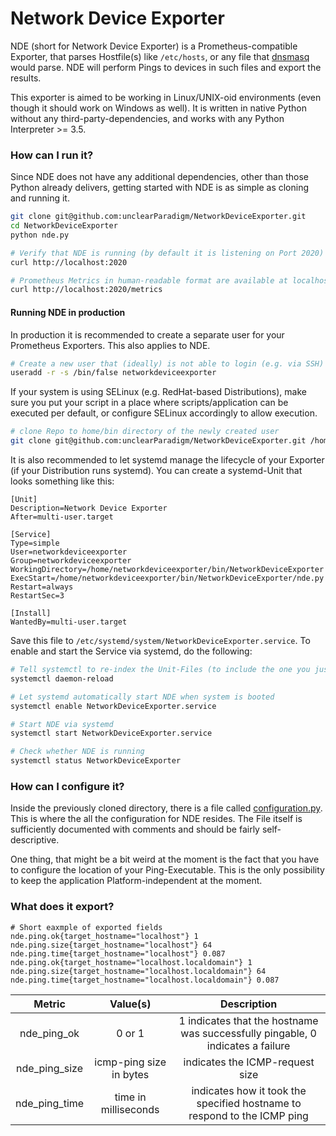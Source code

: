 # Network Device Exporter

NDE (short for Network Device Exporter) is a Prometheus-compatible Exporter, that
parses Hostfile(s) like ```/etc/hosts```, or any file that 
[dnsmasq](https://en.wikipedia.org/wiki/Dnsmasq) would parse. NDE will perform
Pings to devices in such files and export the results. 

This exporter is aimed to be working in Linux/UNIX-oid environments (even though it should work on Windows as well).
It is written in native Python without any third-party-dependencies, and works with any Python Interpreter >= 3.5.


### How can I run it?

Since NDE does not have any additional dependencies, other than those Python already delivers,
getting started with NDE is as simple as cloning and running it.

```bash
git clone git@github.com:unclearParadigm/NetworkDeviceExporter.git
cd NetworkDeviceExporter
python nde.py

# Verify that NDE is running (by default it is listening on Port 2020)
curl http://localhost:2020

# Prometheus Metrics in human-readable format are available at localhost:2020/metrics
curl http://localhost:2020/metrics
```

#### Running NDE in production

In production it is recommended to create a separate user for your Prometheus Exporters. This 
also applies to NDE.

```bash
# Create a new user that (ideally) is not able to login (e.g. via SSH)
useradd -r -s /bin/false networkdeviceexporter
```

If your system is using SELinux (e.g. RedHat-based Distributions), make sure you put
your script in a place where scripts/application can be executed per default, or configure
SELinux accordingly to allow execution.

```bash
# clone Repo to home/bin directory of the newly created user
git clone git@github.com:unclearParadigm/NetworkDeviceExporter.git /home/networkdeviceexporter/bin/NetworkDeviceExporter
```

It is also recommended to let systemd manage the lifecycle of your Exporter (if your Distribution runs systemd).
You can create a systemd-Unit that looks something like this:

```
[Unit]
Description=Network Device Exporter
After=multi-user.target

[Service]
Type=simple
User=networkdeviceexporter
Group=networkdeviceexporter
WorkingDirectory=/home/networkdeviceexporter/bin/NetworkDeviceExporter
ExecStart=/home/networkdeviceexporter/bin/NetworkDeviceExporter/nde.py
Restart=always
RestartSec=3

[Install]
WantedBy=multi-user.target
```

Save this file to ```/etc/systemd/system/NetworkDeviceExporter.service```.
To enable and start the Service via systemd, do the following:

```bash
# Tell systemctl to re-index the Unit-Files (to include the one you just created)
systemctl daemon-reload

# Let systemd automatically start NDE when system is booted
systemctl enable NetworkDeviceExporter.service

# Start NDE via systemd
systemctl start NetworkDeviceExporter.service

# Check whether NDE is running
systemctl status NetworkDeviceExporter
```

### How can I configure it?

Inside the previously cloned directory, there is a file called [configuration.py](configuration.py). This is
where the all the configuration for NDE resides. The File itself is sufficiently documented
with comments and should be fairly self-descriptive.

One thing, that might be a bit weird at the moment is the fact that you have to configure
the location of your Ping-Executable. This is the only possibility to keep the application
Platform-independent at the moment.

### What does it export?

```
# Short eaxmple of exported fields
nde.ping.ok{target_hostname="localhost"} 1
nde.ping.size{target_hostname="localhost"} 64
nde.ping.time{target_hostname="localhost"} 0.087
nde.ping.ok{target_hostname="localhost.localdomain"} 1
nde.ping.size{target_hostname="localhost.localdomain"} 64
nde.ping.time{target_hostname="localhost.localdomain"} 0.087
```

| Metric        | Value(s)                | Description                                                                    |
|:-------------:|:-----------------------:|:------------------------------------------------------------------------------:|
| nde_ping_ok   | 0 or 1                  | 1 indicates that the hostname was successfully pingable, 0 indicates a failure |
| nde_ping_size | icmp-ping size in bytes | indicates the ICMP-request size                                                |
| nde_ping_time | time in milliseconds    | indicates how it took the specified hostname to respond to the ICMP ping       |
